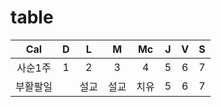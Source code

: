 # table


|Cal| D | L | M | Mc | J | V | S |
|:--: |  :--: | :--: | :--: | :--: | :--: | :--: | :--: | 
|사순1주| 1|2|3|4|5|6|7|
|부활팔일| | 설교|설교|치유|5|6|7|